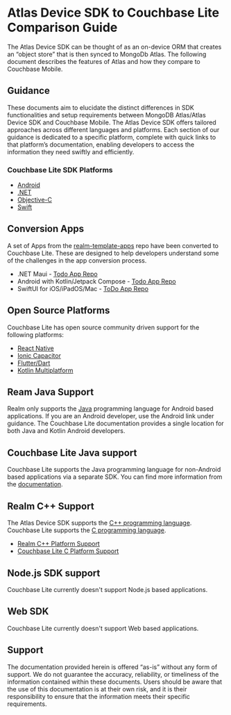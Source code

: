 # Atlas Device SDK to Couchbase Lite Comparison Guide
The Atlas Device SDK can be thought of as an on-device ORM that creates an “object store” that is then synced to MongoDb Atlas.  The following document describes the features of Atlas and how they compare to Couchbase Mobile.

## Guidance
These documents aim to elucidate the distinct differences in SDK functionalities and setup requirements between MongoDB Atlas/Atlas Device SDK and Couchbase Mobile. The Atlas Device SDK offers tailored approaches across different languages and platforms. Each section of our guidance is dedicated to a specific platform, complete with quick links to that platform’s documentation, enabling developers to access the information they need swiftly and efficiently.

### Couchbase Lite SDK Platforms
- [Android](android.md)
- [.NET](dotnet.md)
- [Objective-C](objectivec.md)
- [Swift](swift.md)

## Conversion Apps
A set of Apps from the [realm-template-apps](https://github.com/mongodb-university/realm-template-apps) repo have been converted to Couchbase Lite.  These are designed to help developers understand some of the challenges in the app conversion process.

- .NET Maui - [Todo App Repo](https://github.com/couchbaselabs/cbl-template-app-maui-todo)
- Android with Kotlin/Jetpack Compose - [Todo App Repo](https://github.com/couchbaselabs/cbl-realm-template-app-kotlin-todo)
- SwiftUI for iOS/iPadOS/Mac - [ToDo App Repo](https://github.com/couchbaselabs/cbl-realm-template-app-swiftui-todo)

## Open Source Platforms 
Couchbase Lite has open source community driven support for the following platforms:

- [React Native](https://cbl-reactnative.dev/)
- [Ionic Capacitor](https://cbl-ionic.dev/)
- [Flutter/Dart](https://cbl-dart.dev/)
- [Kotlin Multiplatform](https://kotbase.dev/current/)

## Ream Java Support
Realm only supports the [Java](https://www.mongodb.com/docs/atlas/device-sdks/sdk/java/#sdk-in-maintenance-mode) programming language for Android based applications.  If you are an Android developer, use the Android link under guidance.  The Couchbase Lite documentation provides a single location for both Java and Kotlin Android developers.

## Couchbase Lite Java support
Couchbase Lite supports the Java programming language for non-Android based applications via a separate SDK. You can find more information from the [documentation](https://docs.couchbase.com/couchbase-lite/current/java/gs-prereqs.html).  

## Realm C++ Support
The Atlas Device SDK supports the [C++ programming language](https://www.mongodb.com/docs/atlas/device-sdks/sdk/cpp/).   Couchbase Lite supports the [C programming language](https://docs.couchbase.com/couchbase-lite/current/c/gs-install.html).  

- [Realm C++ Platform Support](https://github.com/realm/realm-cpp?tab=readme-ov-file#getting-started)
- [Couchbase Lite C Platform Support](https://docs.couchbase.com/couchbase-lite/current/c/gs-install.html#lbl-platforms)

## Node.js SDK support
Couchbase Lite currently doesn't support Node.js based applications.

## Web SDK
Couchbase Lite currently doesn't support Web based applications.

 
## Support
The documentation provided herein is offered “as-is” without any form of support. We do not guarantee the accuracy, reliability, or timeliness of the information contained within these documents. Users should be aware that the use of this documentation is at their own risk, and it is their responsibility to ensure that the information meets their specific requirements.